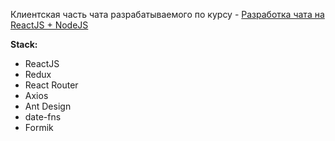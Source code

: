 Клиентская часть чата разрабатываемого по курсу - [Разработка чата на ReactJS + NodeJS](https://www.youtube.com/watch?v=iAV8TPaNt_A&list=PL0FGkDGJQjJFDr8R3D6dFVa1nhce_2-ly)

**Stack:**

- ReactJS
- Redux
- React Router
- Axios
- Ant Design
- date-fns
- Formik

